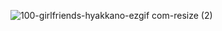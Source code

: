 ![100-girlfriends-hyakkano-ezgif com-resize (2)](https://github.com/Ronybtw/Ronybtw/assets/88377661/5ab7305d-2b49-4adc-adb2-27e8271cf998)






<!--
**Ronybtw/Ronybtw** is a ✨ _special_ ✨ repository because its `README.md` (this file) appears on your GitHub profile.

Here are some ideas to get you started:

- 🔭 I’m currently working on ...
- 🌱 I’m currently learning ...
- 👯 I’m looking to collaborate on ...
- 🤔 I’m looking for help with ...
- 💬 Ask me about ...
- 📫 How to reach me: ...
- 😄 Pronouns: ...
- ⚡ Fun fact: ...
-->
